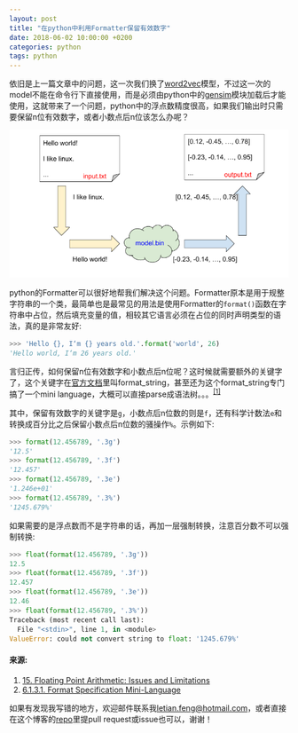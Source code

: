 ```yaml
---
layout: post
title: "在python中利用Formatter保留有效数字"
date: 2018-06-02 10:00:00 +0200
categories: python
tags: python
---
```


依旧是上一篇文章中的问题，这一次我们换了[word2vec](https://code.google.com/archive/p/word2vec/)模型，不过这一次的model不能在命令行下直接使用，而是必须由python中的[gensim](https://radimrehurek.com/gensim/models/word2vec.html)模块加载后才能使用，这就带来了一个问题，python中的浮点数精度很高，如果我们输出时只需要保留n位有效数字，或者小数点后n位该怎么办呢？

![sent2vec](https://raw.githubusercontent.com/LetianFeng/letianfeng.github.io/master/images/linux_redirection_1.png)

python的Formatter可以很好地帮我们解决这个问题。Formatter原本是用于规整字符串的一个类，最简单也是最常见的用法是使用Formatter的`format()`函数在字符串中占位，然后填充变量的值，相较其它语言必须在占位的同时声明类型的语法，真的是非常友好:

```python
>>> 'Hello {}, I‘m {} years old.'.format('world', 26)
'Hello world, I‘m 26 years old.'
```

言归正传，如何保留n位有效数字和小数点后n位呢？这时候就需要额外的关键字了，这个关键字在[官方文档](https://docs.python.org/3.6/library/string.html)里叫format_string，甚至还为这个format_string专门搞了一个mini language，大概可以直接parse成语法树。。。<sup>[[1]](https://docs.python.org/3.6/library/string.html#format-specification-mini-language)</sup>

其中，保留有效数字的关键字是`g`，小数点后n位数的则是`f`，还有科学计数法`e`和转换成百分比之后保留小数点后n位数的骚操作`%`。示例如下:

```python
>>> format(12.456789, '.3g')
'12.5'
>>> format(12.456789, '.3f')
'12.457'
>>> format(12.456789, '.3e')
'1.246e+01'
>>> format(12.456789, '.3%')
'1245.679%'
```

如果需要的是浮点数而不是字符串的话，再加一层强制转换，注意百分数不可以强制转换:

```python
>>> float(format(12.456789, '.3g'))
12.5
>>> float(format(12.456789, '.3f'))
12.457
>>> float(format(12.456789, '.3e'))
12.46
>>> float(format(12.456789, '.3%'))
Traceback (most recent call last):
  File "<stdin>", line 1, in <module>
ValueError: could not convert string to float: '1245.679%'
```

#### **来源:**

1. [15. Floating Point Arithmetic: Issues and Limitations](https://docs.python.org/3/tutorial/floatingpoint.html)
2. [6.1.3.1. Format Specification Mini-Language](https://docs.python.org/3.6/library/string.html#format-specification-mini-language)

如果有发现我写错的地方，欢迎邮件联系我<letian.feng@hotmail.com>，或者直接在这个博客的[repo](https://github.com/LetianFeng/letianfeng.github.io)里提pull request或issue也可以，谢谢！
